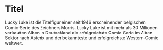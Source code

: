 # Titel
Lucky Luke ist die Titelfigur einer seit 1946 erscheinenden belgischen Comic-Serie des Zeichners Morris. Lucky Luke ist mit mehr als 30 Millionen verkauften Alben in Deutschland die erfolgreichste Comic-Serie im Alben-Sektor nach Asterix und der bekannteste und erfolgreichste Western-Comic weltweit.

